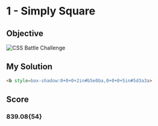 # 1 - Simply Square

## Objective

![CSS Battle Challenge](https://cssbattle.dev/targets/1.png)

## My Solution

```html
<b style=box-shadow:0+0+0+2in#b5e0ba,0+0+0+5in#5d3a3a>
```
## Score
### 839.08{54}